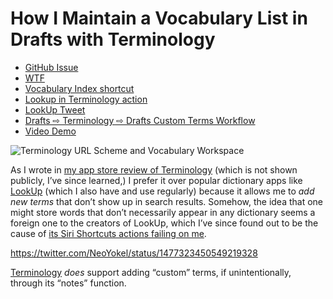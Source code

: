 # How I Maintain a Vocabulary List in Drafts with Terminology
- [GitHub Issue](https://github.com/extratone/bilge/issues/324)
- [WTF](https://davidblue.wtf/drafts/F20BB579-E235-4F04-8BCE-22AAF15A97C2.html)
- [Vocabulary Index shortcut](https://www.icloud.com/shortcuts/113f8e45729c4466860c3c7c668e939d)
- [Lookup in Terminology action](https://directory.getdrafts.com/a/1CS)
- [LookUp Tweet](https://twitter.com/NeoYokel/status/1477323450549219328)
- [Drafts ⇨ Terminology ⇨ Drafts Custom Terms Workflow](https://imgur.com/gallery/Q04Kxrg)
- [Video Demo](https://user-images.githubusercontent.com/43663476/165031796-5df78c01-faee-4fd4-84d0-f0bf95fd383f.MOV)

![Terminology URL Scheme and Vocabulary Workspace](https://i.snap.as/EQ4GSUGH.png)

As I wrote in [my app store review of Terminology](https://tilde.town/~extratone/appreviews/terminology) (which is not shown publicly, I’ve since learned,) I prefer it over popular dictionary apps like [LookUp](https://apps.apple.com/us/app/lookup-english-dictionary/id872564448) (which I also have and use regularly) because it allows me to *add new terms* that don’t show up in search results. Somehow, the idea that one might store words that don’t necessarily appear in any dictionary seems a foreign one to the creators of LookUp, which I’ve since found out to be the cause of [its Siri Shortcuts actions failing on me](https://twitter.com/NeoYokel/status/1477323450549219328).

https://twitter.com/NeoYokel/status/1477323450549219328

[Terminology](https://apps.apple.com/us/app/terminology-dictionary/id687798859) *does* support adding “custom” terms, if unintentionally, through its “notes” function.